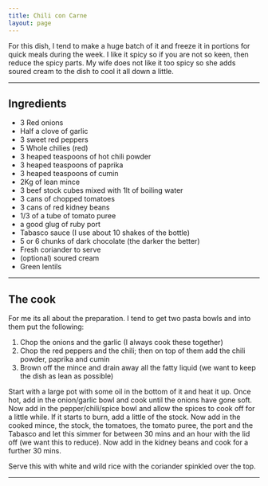 ```yaml
---
title: Chili con Carne
layout: page
---
```


For this dish, I tend to make a huge batch of it and freeze it in portions for quick meals during the week.  I like it spicy so if you are not so keen, then reduce the spicy parts.  My wife does not like it too spicy so she adds soured cream to the dish to cool it all down a little.

---

## Ingredients
 * 3 Red onions
 * Half a clove of garlic
 * 3 sweet red peppers
 * 5 Whole chilies (red)
 * 3 heaped teaspoons of hot chili powder
 * 3 heaped teaspoons of paprika
 * 3 heaped teaspoons of cumin
 * 2Kg of lean mince
 * 3 beef stock cubes mixed with 1lt of boiling water
 * 3 cans of chopped tomatoes
 * 3 cans of red kidney beans
 * 1/3 of a tube of tomato puree
 * a good glug of ruby port
 * Tabasco sauce (I use about 10 shakes of the bottle)
 * 5 or 6 chunks of dark chocolate (the darker the better)
 * Fresh coriander to serve
 * (optional) soured cream
 * Green lentils

---

## The cook
For me its all about the preparation.  I tend to get two pasta bowls and into them put the following:

  1. Chop the onions and the garlic (I always cook these together)
  1. Chop the red peppers and the chili; then on top of them add the chili powder, paprika and cumin
  1. Brown off the mince and drain away all the fatty liquid (we want to keep the dish as lean as possible)

Start with a large pot with some oil in the bottom of it and heat it up.  Once hot, add in the onion/garlic bowl and cook until the onions have gone soft.  Now add in the pepper/chili/spice bowl and allow the spices to cook off for a little while.  If it starts to burn, add a little of the stock.  Now add in the cooked mince, the stock, the tomatoes, the tomato puree, the port and the Tabasco and let this simmer for between 30 mins and an hour with the lid off (we want this to reduce).  Now add in the kidney beans and cook for a further 30 mins.

Serve this with white and wild rice with the coriander spinkled over the top.

---